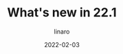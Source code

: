 ---
title: What's new in 22.1 
description: Linaro announced today that the company has appointed Grant Likely
  as its new CTO.
date: '2022-02-03'
image: /assets/images/content/grant-likely.jpg
tags:
  - Linaro
category: news
author: linaro
---